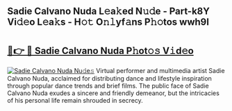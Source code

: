 ## Sadie Calvano Nuda L𝚎a𝚔ed N𝚞𝚍e - Part-k8Y Vi𝚍𝚎o L𝚎a𝚔s - H𝚘𝚝 O𝚗𝚕yf𝚊ns P𝚑𝚘tos wwh9I

# <h2><a href="http://kfb75t.oniu.top/?m=Sadie+Calvano+Nuda">🔗👉 🔴 Sadie Calvano Nuda P𝚑ot𝚘𝚜 V𝚒d𝚎o</a></h2>

[![Sadie Calvano Nuda Nu𝚍e𝚜](https://i.imgur.com/0qMVB7G.gif)](http://kfb75t.oniu.top/?m=Sadie+Calvano+Nuda)
Virtual performer and multimedia artist Sadie Calvano Nuda, acclaimed for distributing dance and lifestyle inspiration through popular dance trends and brief films. The public face of Sadie Calvano Nuda exudes a sincere and friendly demeanor, but the intricacies of his personal life remain shrouded in secrecy.  
